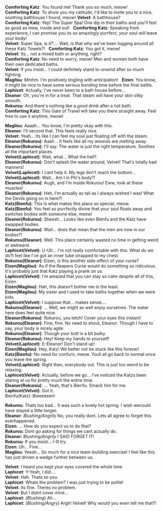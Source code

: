 **Comforting Katz**: You found me! Thank you so much, meow!  
**Comforting Katz**: To show you my catitude, I'd like to invite you to a nice, soothing bathhouse I found, meow! 
**Velvet**: A bathhouse?  
**Comforting Katz**: Yep! The Super Spa! One dip in their baths and you'll feel as good as mew, inside and out!   
**Comforting Katz**: Speaking from experience, I can promise you its so amazingly purrfect, your soul will leave your body!  
**Velvet**: Super Spa, is it?.... Wait, is that why we've been lugging around all these Katz Towels?!  
**Comforting Katz**: You got it, meow!  
**Velvet**: Its... not a mixed bath or anything, right?  
**Comforting Katz**: No need to worry, meow! Men and women both have their own dedicated baths.  
**Velvet**: If you insist... I could definitely stand to unwind after so much fighting.  
**Magilou**: Mmhm. I'm positively tingling with anticipation!  
**Eizen**: You know, it might be nice to have some serious bonding time before the final battle.  
**Laphicet**: Actually, I've never been to a bath house before...  
**Eleanor**: Oh, you're in for a treat. That steam will have your skin silky smooth.  
**Rokurou**: And there's nothing like a good drink after a hot bath.  
**Comforting Katz**: This Gate of Travel will take you there straight away. Feel free to use it anytime, meow!  

**Magilou**: Aaaah... You know, I'm pretty okay with this.  
**Eleanor**: I'll second that. This feels really nice.  
**Velvet**: Yeah... Its like I can feel my soul just floating off with the steam.  
**Eleanor(Rokurou)**: Aaah... It feels like all my wounds are melting away.  
**Eleanor(Rokurou)**: I'll say. The water is just the right temperature. Soothes all the important places.  
**Velvet(Laphicet)**: Wait, what... What the hell?.  
**Eleanor(Rokurou)**: Don't splash the water around, Velvet! That's totally bad manners!  
**Velvet(Laphicet)**: I cant help it. My legs don't reach the bottom...  
**Velvet(Laphicet)**: Wait... Am I in Phi's body?!  
**Eleanor(Rokurou)**: Augh, and I'm inside Rokurou! Eww, look at these muscles!  
**Eleanor(Rokurou)**: Heh, I'm actually as tall as I always wished I was! What the Devils going on in here?!  
**Katz(Bienfu)**: This is what makes this place so special, meow.  
**Katz(Bienfu)**: You feel so purrfectly divine that your soul floats away and switches bodies with someone else, meow!  
**Eleanor(Rokurou)**: Sheesh... Looks like even Bienfu and the Katz have swapped bodies.  
**Eleanor(Rokurou)**: Wait... does that mean that the men are now in our bodies?!  
**Rokurou(Eleanor)**: Well. This place certainly wasted no time in getting weird or awkward.  
**Laphicet(Velvet)**: U-Uh... I'm not really comfortable with this. What do we do?I feel like I've got an inner tube strapped to my chest.  
**Rokurou(Eleanor)**:  Eizen, is this another side-effect of your curse?  
**Eizen(Magilou)**:    As if the Reapers Curse would do something so ridiculous. It's probably just that Katz playing a prank on us.  
**Laphicet(Velvet)**:  I'm amazed that you can stay so calm despite all of this, Eizen.  
**Eizen(Magilou)**:    Hah, this doesn't bother me in the least.  
**Eizen(Magilou)**:    My sister and I used to take baths together when we were kids.  
**Laphicet(Velvet)**:  I suppose that... makes sense....  
**Rokurou(Eleanor)**:  ...  Well, we might as well enjoy ourselves. The water here does feel quite nice.  
**Eleanor(Rokurou)**:  Rokurou, you letch! Cover your eyes this instant!  
**Rokurou(Eleanor)**:  Fine, fine. No need to shout, Eleanor. Though I have to say, your body is nicely agile.  
**Rokurou(Eleanor)**:  Though your butt is a bit bulky.  
**Eleanor(Rokurou)**:  Hey! Keep my hands to yourself!  
**Velvet(Laphicet)**:  E-Eleanor! Don't stand up!  
**Eizen(Magilou)**:    Hey, Katz! We better not be stuck like this forever!  
**Katz(Bienfu)**:     No need for confurn, meow. Youll all go back to normal once you leave the spring.  
**Velvet(Laphicet)**:  Right then, everybody out. This is just too weird to be relaxing.  
**Laphicet(Velvet)**:  Actually, before we go... I've noticed the Katzs been staring at us for pretty much the entire time.  
**Eleanor(Rokurou)**:    ...  Yeah, that's Bienfu. Smack him for me.  
**Laphicet(Velvet)**:  Got it.  
Bienfu(Katz): Bieeeeeen!  

**Rokurou**: Thats too bad... It was such a lovely hot spring. I wish wecould have stayed a little longer.  
**Eleanor**: *Blushing/Angrily* No, you really dont. Lets all agree to forget this everhappened.  
**Eizen**: ... How do you expect us to do that?  
**Rokurou**: Dont go asking for things we cant actually do.  
**Eleanor**: *Blushing/Angrily* I SAID FORGET IT!  
**Rokurou**: If you insist... I-Ill try.  
**Eizen**: Uh... Fine...  
**Magilou**: Yeesh... So much for a nice team-building exercise! I feel like this has just driven a wedge further between us.  

**Velvet**: I heard you kept your eyes covered the whole time.  
**Laphicet**: Y-Yeah, I did....  
**Velvet**: Hah. Thats so you.  
**Laphicet**: Whats the problem? I was just trying to be polite!  
**Velvet**: Its fine. Theres no problem.  
**Velvet**: But I didnt cover mine...  
**Laphicet**: (*Blushing*) Ah...  
**Laphicet**: (*Blushing/Angry*) Argh! Velvet! Why would you even tell me that?!  
